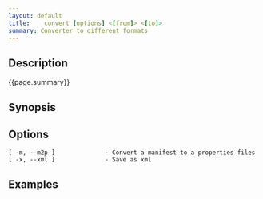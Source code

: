 ```yaml
---
layout: default
title:    convert [options] <[from]> <[to]> 
summary: Converter to different formats                                 
---
```


## Description

{{page.summary}}

## Synopsis

## Options

    [ -m, --m2p ]              - Convert a manifest to a properties files
    [ -x, --xml ]              - Save as xml

## Examples

